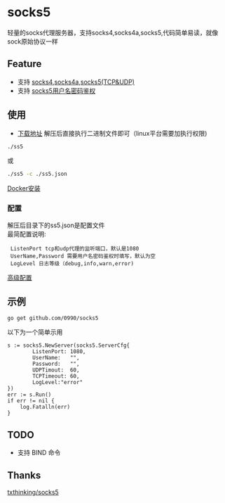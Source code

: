 # socks5
轻量的socks代理服务器，支持socks4,socks4a,socks5,代码简单易读，就像sock原始协议一样

## Feature
* 支持 [socks4](doc/SOCKS4.protocol.txt),[socks4a](doc/socks4A.protocol.txt),[socks5(TCP&UDP)](doc/rfc1928.txt)
* 支持 [socks5用户名密码鉴权](doc/rfc1929.txt)

## 使用
 * [下载地址](https://github.com/0990/socks5/releases) 解压后直接执行二进制文件即可（linux平台需要加执行权限)<br>
```bash
./ss5
```
或
```bash
./ss5 -c ./ss5.json
```
[Docker安装](doc/docker.md)

### 配置
 解压后目录下的ss5.json是配置文件<br>
 最简配置说明:  
 ```
  ListenPort tcp和udp代理的监听端口，默认是1080 
  UserName,Password 需要用户名密码鉴权时填写，默认为空
  LogLevel 日志等级（debug,info,warn,error)
``` 
[高级配置](doc/config_zh.md)
## 示例
```
go get github.com/0990/socks5  
```
以下为一个简单示用
```
s := socks5.NewServer(socks5.ServerCfg{
	    ListenPort: 1080,
	    UserName:   "",
	    Password:   "",
	    UDPTimout:  60,
	    TCPTimeout: 60,
	    LogLevel:"error"
})
err := s.Run()
if err != nil {
	log.Fatalln(err)
}
```
## TODO
* 支持 BIND 命令

## Thanks
[txthinking/socks5](https://github.com/txthinking/socks5)  

